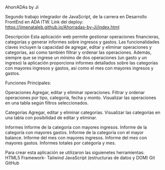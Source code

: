 AhorrADAs by Ji

Segundo trabajo integrador de JavaScript, de la carrera en Desarrollo FrontEnd en ADA ITW.
Link del deploy: https://jimenataleb.github.io/Ahorradas-by-Ji/index.html

Descripción
Esta aplicación web permite gestionar operaciones financieras, categorías y generar informes sobre ingresos y gastos. 
Las funcionalidades claves incluyen la capacidad de agregar, editar y eliminar operaciones y categorías, así como también filtrar y ordenar las operaciones. 
Además, siempre que se ingrese un mínimo de dos operaciones (un gasto y un ingreso) la aplicación proporciona informes detallados sobre las categorías con mayores ingresos y gastos, así como el mes con mayores ingresos y gastos.

Funciones Principales:

Operaciones
Agregar, editar y eliminar operaciones.
Filtrar y ordenar operaciones por tipo, categoría, fecha y monto.
Visualizar las operaciones en una tabla según filtros seleccionados.

Categorías
Agregar, editar y eliminar categorías.
Visualizar las categorías en una tabla con posibilidad de editar y eliminar.

Informes
Informe de la categoría con mayores ingresos.
Informe de la categoría con mayores gastos.
Informe de la categoría con el mayor balance.
Informe del mes con mayores ingresos.
Informe del mes con mayores gastos.
Informes totales por categoría y mes.

Para crear esta aplicación se utilizaron las siguienetes herramientas:
HTML5
Framework- Tailwind
JavaScript (estructuras de datos y DOM)
Git
GitHub
